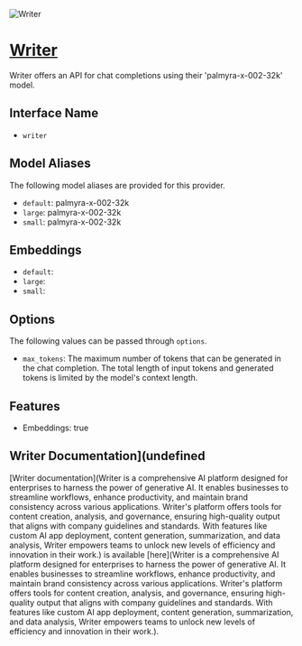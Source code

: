 ![Writer](https://writer.com/wp-content/uploads/2024/01/writer-share.png)

# [Writer](https://www.writer.com)

Writer offers an API for chat completions using their 'palmyra-x-002-32k' model.

## Interface Name

- `writer`


## Model Aliases

The following model aliases are provided for this provider. 

- `default`: palmyra-x-002-32k
- `large`: palmyra-x-002-32k
- `small`: palmyra-x-002-32k

## Embeddings

- `default`: 
- `large`: 
- `small`: 


## Options

The following values can be passed through `options`.

- `max_tokens`: The maximum number of tokens that can be generated in the chat completion. The total length of input tokens and generated tokens is limited by the model's context length.


## Features

- Embeddings: true


## Writer Documentation](undefined

[Writer documentation](Writer is a comprehensive AI platform designed for enterprises to harness the power of generative AI. It enables businesses to streamline workflows, enhance productivity, and maintain brand consistency across various applications. Writer's platform offers tools for content creation, analysis, and governance, ensuring high-quality output that aligns with company guidelines and standards. With features like custom AI app deployment, content generation, summarization, and data analysis, Writer empowers teams to unlock new levels of efficiency and innovation in their work.) is available [here](Writer is a comprehensive AI platform designed for enterprises to harness the power of generative AI. It enables businesses to streamline workflows, enhance productivity, and maintain brand consistency across various applications. Writer's platform offers tools for content creation, analysis, and governance, ensuring high-quality output that aligns with company guidelines and standards. With features like custom AI app deployment, content generation, summarization, and data analysis, Writer empowers teams to unlock new levels of efficiency and innovation in their work.).
